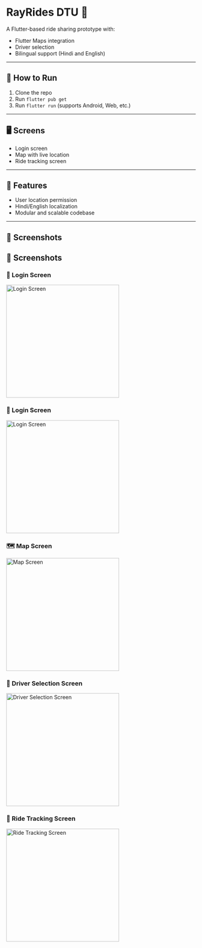 # RayRides DTU 🚗

A Flutter-based ride sharing prototype  with:
- Flutter Maps integration
- Driver selection
- Bilingual support (Hindi and English)

---

## 🚀 How to Run
1. Clone the repo
2. Run `flutter pub get`
3. Run `flutter run` (supports Android, Web, etc.)

---

## 🖥️ Screens
- Login screen
- Map with live location
- Ride tracking screen

---

## 🌟 Features
- User location permission
- Hindi/English localization
- Modular and scalable codebase

---

## 📸 Screenshots

## 📸 Screenshots

### 🔐 Login Screen
<img src="screenshots/login_screen.jpg" alt="Login Screen" width="300"/>

### 🔐 Login Screen
<img src="screenshots/otp.jpg" alt="Login Screen" width="300"/>

### 🗺️ Map Screen
<img src="screenshots/map_screen.jpg" alt="Map Screen" width="300"/>

### 🚗 Driver Selection Screen
<img src="screenshots/driver_selection_screen.jpg" alt="Driver Selection Screen" width="300"/>

### 📍 Ride Tracking Screen
<img src="screenshots/ride_tracking_screen.jpg" alt="Ride Tracking Screen" width="300"/>

